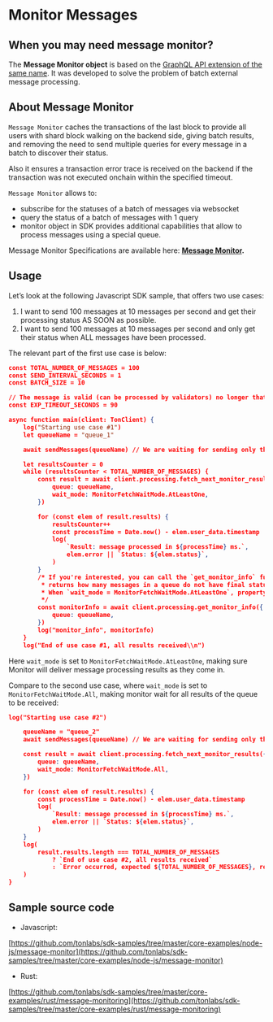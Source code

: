 # Monitor Messages

## When you may need message monitor?

The **Message Monitor object** is based on the [GraphQL API extension of the same name](https://docs.everplatform.dev/reference/graphql-api/message-monitor-api). It was developed to solve the problem of batch external message processing.

## About Message Monitor

`Message Monitor` caches the transactions of the last block to provide all users with shard block walking on the backend side, giving batch results, and removing the need to send multiple queries for every message in a batch to discover their status.

Also it ensures a transaction error trace is received on the backend if the transaction was not executed onchain within the specified timeout.

`Message Monitor` allows to:

* subscribe for the statuses of a batch of messages via websocket
* query the status of a batch of messages with 1 query
* monitor object in SDK provides additional capabilities that allow to process messages using a special queue.

Message Monitor Specifications are available here:  [**Message Monitor**](../../reference/types-and-methods/mod\_processing.md#monitor\_messages)**.**

## Usage

Let’s look at the following Javascript SDK sample, that offers two use cases:

1. I want to send 100 messages at 10 messages per second and get their processing status AS SOON as possible.
2. I want to send 100 messages at 10 messages per second and only get their status when ALL messages have been processed.

The relevant part of the first use case is below:

```json
const TOTAL_NUMBER_OF_MESSAGES = 100
const SEND_INTERVAL_SECONDS = 1
const BATCH_SIZE = 10

// The message is valid (can be processed by validators) no longer that 90 seconds after creation.
const EXP_TIMEOUT_SECONDS = 90

async function main(client: TonClient) {
    log("Starting use case #1")
    let queueName = "queue_1"

    await sendMessages(queueName) // We are waiting for sending only the first batch of messages.

    let resultsCounter = 0
    while (resultsCounter < TOTAL_NUMBER_OF_MESSAGES) {
        const result = await client.processing.fetch_next_monitor_results({
            queue: queueName,
            wait_mode: MonitorFetchWaitMode.AtLeastOne,
        })

        for (const elem of result.results) {
            resultsCounter++
            const processTime = Date.now() - elem.user_data.timestamp
            log(
                `Result: message processed in ${processTime} ms.`,
                elem.error || `Status: ${elem.status}`,
            )
        }
        /* If you're interested, you can call the `get_monitor_info` function, which
         * returns how many messages in a queue do not have final status yet ("unresolved")
         * When `wait_mode = MonitorFetchWaitMode.AtLeastOne`, property "resolved" is always equals to 0
         */
        const monitorInfo = await client.processing.get_monitor_info({
            queue: queueName,
        })
        log("monitor_info", monitorInfo)
    }
    log("End of use case #1, all results received\\n")
```

Here `wait_mode` is set to `MonitorFetchWaitMode.AtLeastOne`, making sure Monitor will deliver message processing results as they come in.

Compare to the second use case, where `wait_mode` is set to `MonitorFetchWaitMode.All`, making monitor wait for all results of the queue to be received:

```json
log("Starting use case #2")

    queueName = "queue_2"
    await sendMessages(queueName) // We are waiting for sending only the first batch of messages.

    const result = await client.processing.fetch_next_monitor_results({
        queue: queueName,
        wait_mode: MonitorFetchWaitMode.All,
    })

    for (const elem of result.results) {
        const processTime = Date.now() - elem.user_data.timestamp
        log(
            `Result: message processed in ${processTime} ms.`,
            elem.error || `Status: ${elem.status}`,
        )
    }
    log(
        result.results.length === TOTAL_NUMBER_OF_MESSAGES
            ? `End of use case #2, all results received`
            : `Error occurred, expected ${TOTAL_NUMBER_OF_MESSAGES}, received ${result.results.length}`,
    )
}
```

## Sample source code

* Javascript:

[https://github.com/tonlabs/sdk-samples/tree/master/core-examples/node-js/message-monitor](https://github.com/tonlabs/sdk-samples/tree/master/core-examples/node-js/message-monitor)

* Rust:

[https://github.com/tonlabs/sdk-samples/tree/master/core-examples/rust/message-monitoring](https://github.com/tonlabs/sdk-samples/tree/master/core-examples/rust/message-monitoring)
